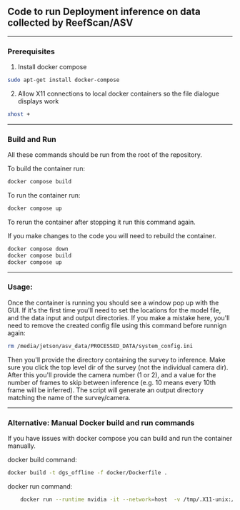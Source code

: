 ## Code to run Deployment inference on data collected by ReefScan/ASV

---

### Prerequisites

1. Install docker compose
```bash
sudo apt-get install docker-compose
```
2. Allow X11 connections to local docker containers so the file dialogue displays work
```bash
xhost +
```
---

### Build and Run
All these commands should be run from the root of the repository.

To build the container run:
```bash
docker compose build
```
To run the container run:
```bash
docker compose up
```

To rerun the container after stopping it run this command again.

If you make changes to the code you will need to rebuild the container.
```bash
docker compose down
docker compose build
docker compose up
```

---
### Usage:

Once the container is running you should see a window pop up with the GUI.
If it's the first time you'll need to set the locations for the model file, and the data input and output directories.
If you make a mistake here, you'll need to remove the created config file using this command before runnign again:
```bash
rm /media/jetson/asv_data/PROCESSED_DATA/system_config.ini
````

Then you'll provide the directory containing the survey to inference. Make sure you click the top level dir of the 
survey (not the individual camera dir). After this you'll provide the camera number (1 or 2), and a value for the 
number of frames to skip between inference (e.g. 10 means every 10th frame will be inferred).
The script will generate an output directory matching the name of the survey/camera.  

---

### Alternative: Manual Docker build and run commands
If you have issues with docker compose you can build and run the container manually.

docker build command:
```bash
docker build -t dgs_offline -f docker/Dockerfile .
```

docker run command:
```bash
    docker run --runtime nvidia -it --network=host  -v /tmp/.X11-unix:/tmp/.X11-unix -e DISPLAY=$DISPLAY dgs_offline
```
